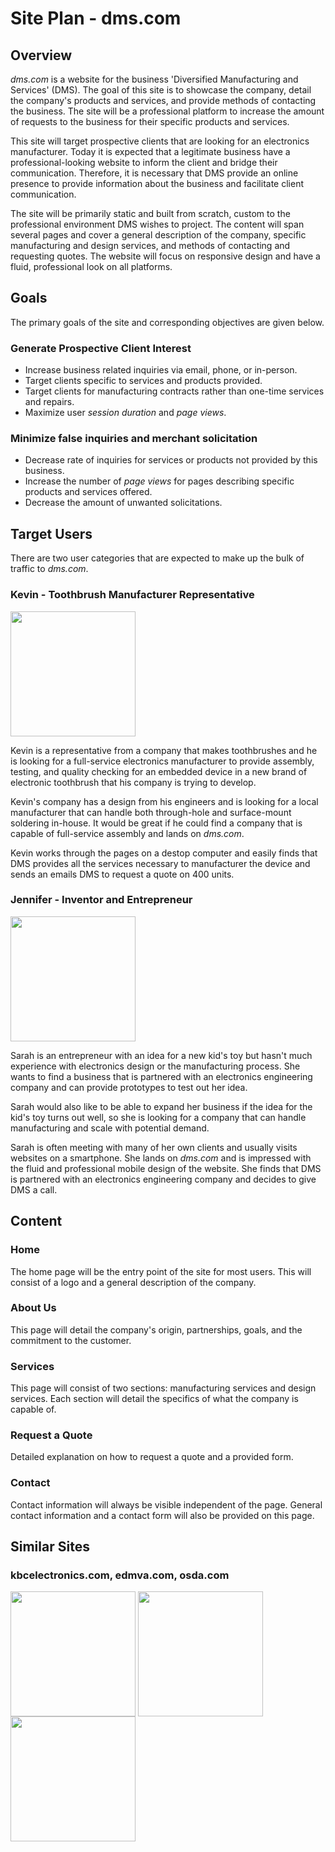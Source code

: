 # Site Plan - dms.com

## Overview

*dms.com* is a website for the business 'Diversified Manufacturing and Services' (DMS). The goal of this site is to showcase the company, detail the company's products and services, and provide methods of contacting the business. The site will be a professional platform to increase the amount of requests to the business for their specific products and services.

This site will target prospective clients that are looking for an electronics manufacturer. Today it is expected that a legitimate business have a professional-looking website to inform the client and bridge their communication. Therefore, it is necessary that DMS provide an online presence to provide information about the business and facilitate client communication.

The site will be primarily static and built from scratch, custom to the professional environment DMS wishes to project. The content will span several pages and cover a general description of the company, specific manufacturing and design services, and methods of contacting and requesting quotes. The website will focus on responsive design and have a fluid, professional look on all platforms.

## Goals

The primary goals of the site and corresponding objectives are given below.

### Generate Prospective Client Interest

* Increase business related inquiries via email, phone, or in-person. 
* Target clients specific to services and products provided.
* Target clients for manufacturing contracts rather than one-time services and repairs.
* Maximize user *session duration* and *page views*.


### Minimize false inquiries and merchant solicitation

* Decrease rate of inquiries for services or products not provided by this business.
* Increase the number of *page views* for pages describing specific products and services offered.
* Decrease the amount of unwanted solicitations.

## Target Users

There are two user categories that are expected to make up the bulk of traffic to *dms.com*.

### Kevin - Toothbrush Manufacturer Representative

<img src="img/user-persona-kevin.jpg" width=200>

Kevin is a representative from a company that makes toothbrushes and he is looking for a full-service electronics manufacturer to provide assembly, testing, and quality checking for an embedded device in a new brand of electronic toothbrush that his company is trying to develop.

Kevin's company has a design from his engineers and is looking for a local manufacturer that can handle both through-hole and surface-mount soldering in-house. It would be great if he could find a company that is capable of full-service assembly and lands on *dms.com*. 

Kevin works through the pages on a destop computer and easily finds that DMS provides all the services necessary to manufacturer the device and sends an emails DMS to request a quote on 400 units.

### Jennifer - Inventor and Entrepreneur 

<img src="img/user-persona-jennifer.jpg" width=200>

Sarah is an entrepreneur with an idea for a new kid's toy but hasn't much experience with electronics design or the manufacturing process. She wants to find a business that is partnered with an electronics engineering company and can provide prototypes to test out her idea.

Sarah would also like to be able to expand her business if the idea for the kid's toy turns out well, so she is looking for a company that can handle manufacturing and scale with potential demand.

Sarah is often meeting with many of her own clients and usually visits websites on a smartphone. She lands on *dms.com* and is impressed with the fluid and professional mobile design of the website. She finds that DMS is partnered with an electronics engineering company and decides to give DMS a call.

## Content

### Home

The home page will be the entry point of the site for most users. This will consist of a logo and a general description of the company.

### About Us

This page will detail the company's origin, partnerships, goals, and the commitment to the customer.

### Services

This page will consist of two sections: manufacturing services and design services. Each section will detail the specifics of what the company is capable of.

### Request a Quote

Detailed explanation on how to request a quote and a provided form.

### Contact

Contact information will always be visible independent of the page. General contact information and a contact form will also be provided on this page.

## Similar Sites

### kbcelectronics.com, edmva.com, osda.com


<img style="vertical-align:top;" src="img/kbc.png" width=200>
<img style="vertical-align:top;" src="img/edmva.png" width=200>
<img style="vertical-align:top;" src="img/osda.png" width=200>